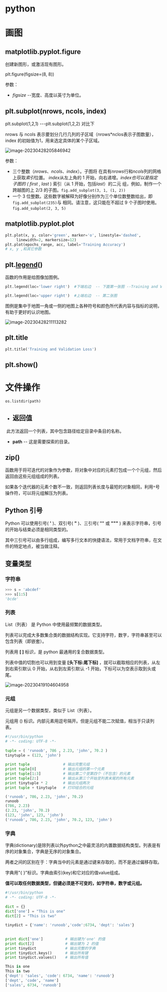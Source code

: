 # python

# 画图

## matplotlib.pyplot.figure 

创建新图形，或激活现有图形。

plt.figure(figsize=(8, 8))

参数：

- *figsize* --宽度、高度以英寸为单位。

## plt.subplot(nrows, ncols, index)

plt.subplot(1,2,1) ---plt.subplot(1,2,2)  对比下

nrows 与 ncols 表示要划分几行几列的子区域（nrows*nclos表示子图数量），index 的初始值为1，用来选定具体的某个子区域。

![image-20230428205846942](/home/ly/.config/Typora/typora-user-images/image-20230428205846942.png)

参数：

- 三个整数（*nrows*、*ncols*、*index*）。子图将 在具有*nrows*行和*ncols*列的网格上获取*索引*位置。 *index*从左上角的 1 开始，向右递增。*index也可以是指定子图的 (* *first* , *last* ) 索引（从 1 开始，包括*last*）的二元 组，例如，制作一个跨越图的上 2/3 的子图。`fig.add_subplot(3, 1, (1, 2))`
- 一个 3 位整数。这些数字被解释为好像分别作为三个单位数整数给出，即`fig.add_subplot(235)`与 相同。请注意，这只能在不超过 9 个子图时使用。`fig.add_subplot(2, 3, 5)`

## matplotlib.pyplot.plot

```python
plt.plot(x, y, color='green', marker='o', linestyle='dashed',
     linewidth=2, markersize=12)
plt.plot(epochs_range, acc, label='Training Accuracy')
# x, y ,和其它参数
```

## plt.[legend](https://so.csdn.net/so/search?q=legend&spm=1001.2101.3001.7020)()

函数的作用是给图像加图例。

```python
plt.legend(loc='lower right')  #下端右边  -- 下面第一张图 --Training and Validation Accuracy

plt.legend(loc='upper right')  #上端右边  -- 第二张图
```

图例是集中于地图一角或一侧的地图上各种符号和颜色所代表内容与指标的说明，有助于更好的认识地图。

![image-20230428211113282](/home/ly/.config/Typora/typora-user-images/image-20230428211113282.png)

## plt.title

```python
plt.title('Training and Validation Loss')
```

## plt.show()

# 文件操作

```python
os.listdir(path)
```

- ## 返回值

​				此方法返回一个列表，其中包含路径给定目录中条目的名称。

- **path** -- 这是需要探索的目录。

## zip() 

函数用于将可迭代的对象作为参数，将对象中对应的元素打包成一个个元组，然后返回由这些元组组成的列表。

如果各个迭代器的元素个数不一致，则返回列表长度与最短的对象相同，利用`*`号操作符，可以将元组解压为列表。



## Python 引号

Python 可以使用引号( **'** )、双引号( **"** )、三引号( **'''** 或 **"""** ) 来表示字符串，引号的开始与结束必须是相同类型的。

其中三引号可以由多行组成，编写多行文本的快捷语法，常用于文档字符串，在文件的特定地点，被当做注释。

## 变量类型

### 字符串

```python
>>> s = 'abcdef'
>>> s[1:5]
'bcde'
```



### 列表

List（列表） 是 Python 中使用最频繁的数据类型。

列表可以完成大多数集合类的数据结构实现。它支持字符，数字，字符串甚至可以包含列表（即嵌套）。

列表用 **[ ]** 标识，是 python 最通用的复合数据类型。

列表中值的切割也可以用到变量 **[头下标:尾下标]** ，就可以截取相应的列表，从左到右索引默认 0 开始，从右到左索引默认 -1 开始，下标可以为空表示取到头或尾。

![image-20230419104604958](/home/ly/.config/Typora/typora-user-images/image-20230419104604958.png)



### 元组

元组是另一个数据类型，类似于 List（列表）。

元组用 () 标识。内部元素用逗号隔开。但是元组不能二次赋值，相当于只读列表。

```python
#!/usr/bin/python
# -*- coding: UTF-8 -*-
 
tuple = ( 'runoob', 786 , 2.23, 'john', 70.2 )
tinytuple = (123, 'john')
 
print tuple               # 输出完整元组
print tuple[0]            # 输出元组的第一个元素
print tuple[1:3]          # 输出第二个至第四个（不包含）的元素 
print tuple[2:]           # 输出从第三个开始至列表末尾的所有元素
print tinytuple * 2       # 输出元组两次
print tuple + tinytuple   # 打印组合的元组
```

```python
('runoob', 786, 2.23, 'john', 70.2)
runoob
(786, 2.23)
(2.23, 'john', 70.2)
(123, 'john', 123, 'john')
('runoob', 786, 2.23, 'john', 70.2, 123, 'john')
```

### 字典

字典(dictionary)是除列表以外python之中最灵活的内置数据结构类型。列表是有序的对象集合，字典是无序的对象集合。

两者之间的区别在于：字典当中的元素是通过键来存取的，而不是通过偏移存取。

字典用"{ }"标识。字典由索引(key)和它对应的值value组成。

**值可以取任何数据类型，但键必须是不可变的，如字符串，数字或元组。**

```python
#!/usr/bin/python
# -*- coding: UTF-8 -*-
 
dict = {}
dict['one'] = "This is one"
dict[2] = "This is two"
 
tinydict = {'name': 'runoob','code':6734, 'dept': 'sales'}
 
 
print dict['one']          # 输出键为'one' 的值
print dict[2]              # 输出键为 2 的值
print tinydict             # 输出完整的字典
print tinydict.keys()      # 输出所有键
print tinydict.values()    # 输出所有值
```

```python
This is one
This is two
{'dept': 'sales', 'code': 6734, 'name': 'runoob'}
['dept', 'code', 'name']
['sales', 6734, 'runoob']
```

